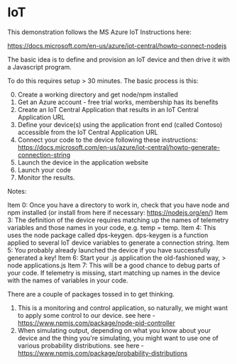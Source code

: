 # IoT
This demonstration follows the MS Azure IoT Instructions here:

https://docs.microsoft.com/en-us/azure/iot-central/howto-connect-nodejs

The basic idea is to define and provision an IoT device and then drive it with a Javascript program.

To do this requires setup > 30 minutes.  The basic process is this:

0. Create a working directory and get node/npm installed
1. Get an Azure account - free trial works, membership has its benefits
2. Create an IoT Central Application that results in an IoT Central Application URL
3. Define your device(s) using the application front end (called Contoso) accessible from the IoT Central Application URL
4. Connect your code to the device following these instructions: https://docs.microsoft.com/en-us/azure/iot-central/howto-generate-connection-string
5. Launch the device in the application website
6. Launch your code
7. Monitor the results.

Notes:

Item 0: Once you have a directory to work in, check that you have node and npm installed (or install from here if necessary: https://nodejs.org/en/)
Item 3: The definition of the device requires matching up the names of telemetry variables and those names in your code, e.g. temp = temp.
Item 4: This uses the node package called dps-keygen.  dps-keygen is a function applied to several IoT device variables to generate a connection string.
Item 5: You probably already launched the device if you have successfully generated a key!
Item 6: Start your .js application the old-fashioned way, > node applications.js
Item 7: This will be a good chance to debug parts of your code.  If telemetry is missing, start matching up names in the device with the names of variables in your code.

There are a couple of packages tossed in to get thinking.

1. This is a monitoring and control application, so naturally, we might want to apply some control to our device.
    see here - https://www.npmjs.com/package/node-pid-controller
2. When simulating output, depending on what you know about your device and the thing you're simulating, you might want to use one of various probability distributions.
    see here - https://www.npmjs.com/package/probability-distributions

